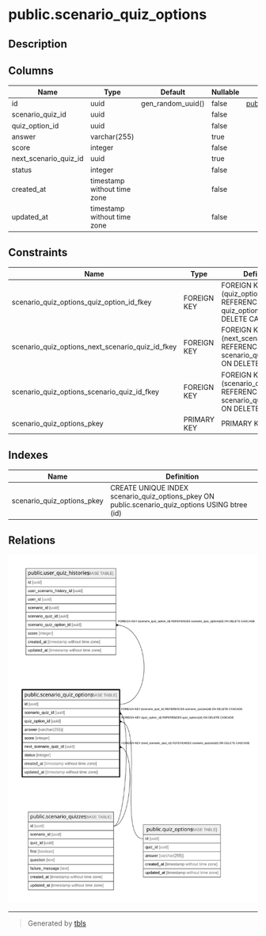 # public.scenario_quiz_options

## Description

## Columns

| Name | Type | Default | Nullable | Children | Parents | Comment |
| ---- | ---- | ------- | -------- | -------- | ------- | ------- |
| id | uuid | gen_random_uuid() | false | [public.user_quiz_histories](public.user_quiz_histories.md) |  |  |
| scenario_quiz_id | uuid |  | false |  | [public.scenario_quizzes](public.scenario_quizzes.md) |  |
| quiz_option_id | uuid |  | false |  | [public.quiz_options](public.quiz_options.md) |  |
| answer | varchar(255) |  | true |  |  |  |
| score | integer |  | false |  |  |  |
| next_scenario_quiz_id | uuid |  | true |  | [public.scenario_quizzes](public.scenario_quizzes.md) |  |
| status | integer |  | false |  |  |  |
| created_at | timestamp without time zone |  | false |  |  |  |
| updated_at | timestamp without time zone |  | false |  |  |  |

## Constraints

| Name | Type | Definition |
| ---- | ---- | ---------- |
| scenario_quiz_options_quiz_option_id_fkey | FOREIGN KEY | FOREIGN KEY (quiz_option_id) REFERENCES quiz_options(id) ON DELETE CASCADE |
| scenario_quiz_options_next_scenario_quiz_id_fkey | FOREIGN KEY | FOREIGN KEY (next_scenario_quiz_id) REFERENCES scenario_quizzes(id) ON DELETE CASCADE |
| scenario_quiz_options_scenario_quiz_id_fkey | FOREIGN KEY | FOREIGN KEY (scenario_quiz_id) REFERENCES scenario_quizzes(id) ON DELETE CASCADE |
| scenario_quiz_options_pkey | PRIMARY KEY | PRIMARY KEY (id) |

## Indexes

| Name | Definition |
| ---- | ---------- |
| scenario_quiz_options_pkey | CREATE UNIQUE INDEX scenario_quiz_options_pkey ON public.scenario_quiz_options USING btree (id) |

## Relations

![er](public.scenario_quiz_options.svg)

---

> Generated by [tbls](https://github.com/k1LoW/tbls)
